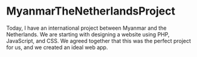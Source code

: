 # MyanmarTheNetherlandsProject
Today, I have an international project between Myanmar and the Netherlands. We are starting with designing a website using PHP, JavaScript, and CSS. We agreed together that this was the perfect project for us, and we created an ideal web app.
